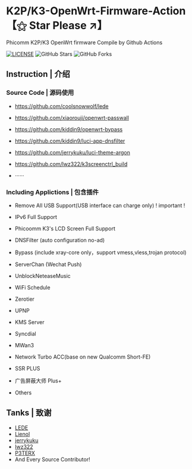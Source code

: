 # K2P/K3-OpenWrt-Firmware-Action 【⚝ Star Please ↗】
Phicomm K2P/K3 OpenWrt firmware Compile by Github Actions

[![LICENSE](https://img.shields.io/badge/license-apache--2.0-green.svg?style=flat-square&label=LICENSE)](https://github.com/yangxu52/K3-OpenWrt-Firmware-Action/blob/main/LICENSE)
![GitHub Stars](https://img.shields.io/github/stars/yangxu52/K3-OpenWrt-Firmware-Action.svg?style=flat-square&label=Stars&logo=github)
![GitHub Forks](https://img.shields.io/github/forks/yangxu52/K3-OpenWrt-Firmware-Action.svg?style=flat-square&label=Forks&logo=github)

## Instruction | 介绍


### Source Code | 源码使用

- https://github.com/coolsnowwolf/lede

- https://github.com/xiaorouji/openwrt-passwall

- https://github.com/kiddin9/openwrt-bypass

- https://github.com/kiddin9/luci-app-dnsfilter

- https://github.com/jerrykuku/luci-theme-argon

- https://github.com/lwz322/k3screenctrl_build

- ······


### Including Applictions | 包含插件

- Remove All USB Support(USB interface can charge only) ! important !

- IPv6 Full Support

- Phicoomm K3's LCD Screen Full Support

- DNSFilter (auto configuration no-ad)

- Bypass (include xray-core only，support vmess,vless,trojan protocol)

- ServerChan (Wechat Push)

- UnblockNeteaseMusic

- WiFi Schedule

- Zerotier

- UPNP

- KMS Server

- Syncdial

- MWan3

- Network Turbo ACC(base on new Qualcomm Short-FE)

- SSR PLUS

- 广告屏蔽大师 Plus+

- Others

## Tanks | 致谢

- [LEDE](https://github.com/coolsnowwolf)
- [Lienol](https://github.com/Lienol)
- [jerrykuku](https://github.com/jerrykuku)
- [lwz322](https://github.com/lwz322)
- [P3TERX](https://github.com/P3TERX)
- And Every Source Contributor!
